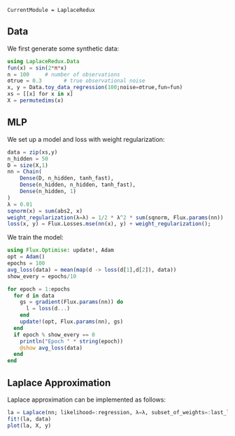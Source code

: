 
``` @meta
CurrentModule = LaplaceRedux
```

## Data

We first generate some synthetic data:

``` julia
using LaplaceRedux.Data
fun(x) = sin(2*π*x)
n = 100     # number of observations
σtrue = 0.3       # true observational noise
x, y = Data.toy_data_regression(100;noise=σtrue,fun=fun)
xs = [[x] for x in x]
X = permutedims(x)
```

## MLP

We set up a model and loss with weight regularization:

``` julia
data = zip(xs,y)
n_hidden = 50
D = size(X,1)
nn = Chain(
    Dense(D, n_hidden, tanh_fast),
    Dense(n_hidden, n_hidden, tanh_fast),
    Dense(n_hidden, 1)
)  
λ = 0.01
sqnorm(x) = sum(abs2, x)
weight_regularization(λ=λ) = 1/2 * λ^2 * sum(sqnorm, Flux.params(nn))
loss(x, y) = Flux.Losses.mse(nn(x), y) + weight_regularization();
```

We train the model:

``` julia
using Flux.Optimise: update!, Adam
opt = Adam()
epochs = 100
avg_loss(data) = mean(map(d -> loss(d[1],d[2]), data))
show_every = epochs/10

for epoch = 1:epochs
  for d in data
    gs = gradient(Flux.params(nn)) do
      l = loss(d...)
    end
    update!(opt, Flux.params(nn), gs)
  end
  if epoch % show_every == 0
    println("Epoch " * string(epoch))
    @show avg_loss(data)
  end
end
```

## Laplace Approximation

Laplace approximation can be implemented as follows:

``` julia
la = Laplace(nn; likelihood=:regression, λ=λ, subset_of_weights=:last_layer, σ=σtrue)
fit!(la, data)
plot(la, X, y)
```
